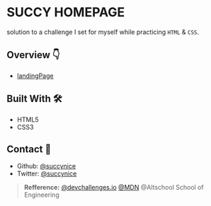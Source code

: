 # SUCCY HOMEPAGE

solution to a challenge I set for myself while practicing `HTML` & `CSS`.

## Overview 👇
  - [landingPage](./img/myPage.png)

## Built With 🛠
  * HTML5
  * CSS3

## Contact 🤙
  - Github: [@succynice](https://github.com/Succynice)
  - Twitter: [@succynice](https://twitter.com/succynice)

> **Refference:** [ @devchallenges.io](https://blogs.devchallenges.io/posts/tJ26U8MhZTPgBSRSwpqr)
> [@MDN](https://developer.mozilla.org/)
 > @Altschool School of Engineering
